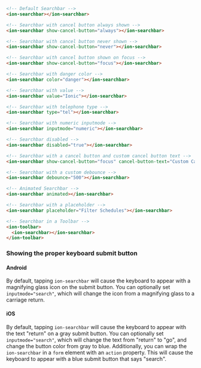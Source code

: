 ```html
<!-- Default Searchbar -->
<ion-searchbar></ion-searchbar>

<!-- Searchbar with cancel button always shown -->
<ion-searchbar show-cancel-button="always"></ion-searchbar>

<!-- Searchbar with cancel button never shown -->
<ion-searchbar show-cancel-button="never"></ion-searchbar>

<!-- Searchbar with cancel button shown on focus -->
<ion-searchbar show-cancel-button="focus"></ion-searchbar>

<!-- Searchbar with danger color -->
<ion-searchbar color="danger"></ion-searchbar>

<!-- Searchbar with value -->
<ion-searchbar value="Ionic"></ion-searchbar>

<!-- Searchbar with telephone type -->
<ion-searchbar type="tel"></ion-searchbar>

<!-- Searchbar with numeric inputmode -->
<ion-searchbar inputmode="numeric"></ion-searchbar>

<!-- Searchbar disabled -->
<ion-searchbar disabled="true"></ion-searchbar>

<!-- Searchbar with a cancel button and custom cancel button text -->
<ion-searchbar show-cancel-button="focus" cancel-button-text="Custom Cancel"></ion-searchbar>

<!-- Searchbar with a custom debounce -->
<ion-searchbar debounce="500"></ion-searchbar>

<!-- Animated Searchbar -->
<ion-searchbar animated></ion-searchbar>

<!-- Searchbar with a placeholder -->
<ion-searchbar placeholder="Filter Schedules"></ion-searchbar>

<!-- Searchbar in a Toolbar -->
<ion-toolbar>
  <ion-searchbar></ion-searchbar>
</ion-toolbar>
```

### Showing the proper keyboard submit button

#### Android

By default, tapping `ion-searchbar` will cause the keyboard to appear with a magnifying glass icon on the submit button. You can optionally set `inputmode="search"`, which will change the icon from a magnifying glass to a carriage return.

#### iOS

By default, tapping `ion-searchbar` will cause the keyboard to appear with the text "return" on a gray submit button. You can optionally set `inputmode="search"`, which will change the text from "return" to "go", and change the button color from gray to blue. Additionally, you can wrap the `ion-searchbar` in a `form` element with an `action` property. This will cause the keyboard to appear with a blue submit button that says "search".

